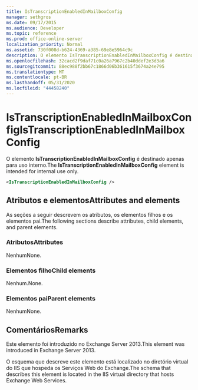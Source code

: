 ```yaml
---
title: IsTranscriptionEnabledInMailboxConfig
manager: sethgros
ms.date: 09/17/2015
ms.audience: Developer
ms.topic: reference
ms.prod: office-online-server
localization_priority: Normal
ms.assetid: 730f008d-b624-4369-a385-69e8e5964c9c
description: O elemento IsTranscriptionEnabledInMailboxConfig é destinado apenas para uso interno.
ms.openlocfilehash: 32cacd2f9daf71c0a26a7967c2b40ddef2e3d3a6
ms.sourcegitcommit: 88ec988f2bb67c1866d06b361615f3674a24e795
ms.translationtype: MT
ms.contentlocale: pt-BR
ms.lasthandoff: 05/31/2020
ms.locfileid: "44458240"
---
```

# <a name="istranscriptionenabledinmailboxconfig"></a><span data-ttu-id="7e604-103">IsTranscriptionEnabledInMailboxConfig</span><span class="sxs-lookup"><span data-stu-id="7e604-103">IsTranscriptionEnabledInMailboxConfig</span></span>

<span data-ttu-id="7e604-104">O elemento **IsTranscriptionEnabledInMailboxConfig** é destinado apenas para uso interno.</span><span class="sxs-lookup"><span data-stu-id="7e604-104">The **IsTranscriptionEnabledInMailboxConfig** element is intended for internal use only.</span></span> 
  
```XML
<IsTranscriptionEnabledInMailboxConfig />
```

## <a name="attributes-and-elements"></a><span data-ttu-id="7e604-105">Atributos e elementos</span><span class="sxs-lookup"><span data-stu-id="7e604-105">Attributes and elements</span></span>

<span data-ttu-id="7e604-106">As seções a seguir descrevem os atributos, os elementos filhos e os elementos pai.</span><span class="sxs-lookup"><span data-stu-id="7e604-106">The following sections describe attributes, child elements, and parent elements.</span></span>
  
### <a name="attributes"></a><span data-ttu-id="7e604-107">Atributos</span><span class="sxs-lookup"><span data-stu-id="7e604-107">Attributes</span></span>

<span data-ttu-id="7e604-108">Nenhum</span><span class="sxs-lookup"><span data-stu-id="7e604-108">None.</span></span>
  
### <a name="child-elements"></a><span data-ttu-id="7e604-109">Elementos filho</span><span class="sxs-lookup"><span data-stu-id="7e604-109">Child elements</span></span>

<span data-ttu-id="7e604-110">Nenhum.</span><span class="sxs-lookup"><span data-stu-id="7e604-110">None.</span></span>
  
### <a name="parent-elements"></a><span data-ttu-id="7e604-111">Elementos pai</span><span class="sxs-lookup"><span data-stu-id="7e604-111">Parent elements</span></span>

<span data-ttu-id="7e604-112">Nenhum</span><span class="sxs-lookup"><span data-stu-id="7e604-112">None.</span></span>
  
## <a name="remarks"></a><span data-ttu-id="7e604-113">Comentários</span><span class="sxs-lookup"><span data-stu-id="7e604-113">Remarks</span></span>

<span data-ttu-id="7e604-114">Este elemento foi introduzido no Exchange Server 2013.</span><span class="sxs-lookup"><span data-stu-id="7e604-114">This element was introduced in Exchange Server 2013.</span></span>
  
<span data-ttu-id="7e604-115">O esquema que descreve este elemento está localizado no diretório virtual do IIS que hospeda os Serviços Web do Exchange.</span><span class="sxs-lookup"><span data-stu-id="7e604-115">The schema that describes this element is located in the IIS virtual directory that hosts Exchange Web Services.</span></span>
  

